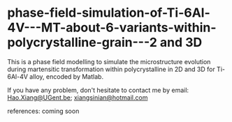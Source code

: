 # phase-field-simulation-of-Ti-6Al-4V---MT-about-6-variants-within-polycrystalline-grain---2 and 3D

This is a phase field modelling to simulate the microstructure evolution during martensitic transformation within polycrystalline in 2D and 3D for Ti-6Al-4V alloy, encoded by Matlab. 

If you have any problem, don't hesitate to contact me by email: Hao.Xiang@UGent.be; xiangsinian@hotmail.com

references:  coming soon
